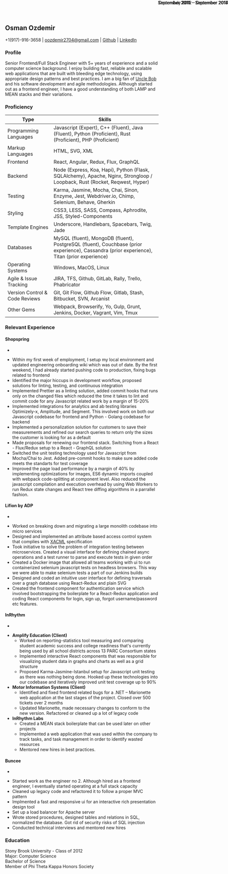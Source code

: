 ## Osman Ozdemir
+1(917)-916-3658 | oozdemir2704@gmail.com | 
[Github](https://github.com/ozthekoder) |
[LinkedIn](www.linkedin.com/in/osman-ozdemir-63021252)

### Profile
Senior Frontend/Full Stack Engineer with 5+ years of experience and a solid computer science background. 
I enjoy building
fast, reliable and scalable web applications that are built with bleeding edge technology, using appropriate design
patterns and best practices.
I am a big fan of [Uncle Bob](https://en.wikipedia.org/wiki/Robert_C._Martin) and his software development and agile methodologies.
Although started out as a frontend engineer, I have a good understanding of both
LAMP and MEAN stacks and their variations.

### Proficiency
|Type|Skills|
| ------ | ----------- |
| Programming Languages   |Javascript (Expert), C++ (Fluent), Java (Fluent), Python (Proficient), Rust (Proficient), PHP (Proficient)|
| Markup Languages |HTML, SVG, XML|
| Frontend | React, Angular, Redux, Flux, GraphQL|
| Backend | Node (Express, Koa, Hapi), Python (Flask, SQLAlchemy), Apache, Nginx, Strongloop / Loopback, Rust (Rocket, Reqwest, Hyper) |
| Testing | Karma, Jasmine, Mocha, Chai, Sinon, Enzyme, Jest, Webdriver.io, Chimp, Selenium, Behave, Gherkin |
| Styling   |	CSS3, LESS, SASS, Compass, Aphrodite, JSS, Styled-Components |
| Template Engines | Underscore, Handlebars, Spacebars, Twig, Jade |
| Databases |MySQL (fluent), MongoDB (fluent), PostgreSQL (fluent), Couchbase (prior experience), Cassandra (prior experience), Titan (prior experience)|
| Operating Systems | Windows, MacOS, Linux |
| Agile & Issue Tracking| JIRA, TFS, Github, GitLab, Rally, Trello, Phabricator|
| Version Control & Code Reviews|Git, Git Flow, Github Flow, Gitlab, Stash, Bitbucket, SVN, Arcanist|
| Other Gems |Webpack, Browserify, Yo, Gulp, Grunt, Jenkins, Docker, Vagrant, Vim, Tmux|

### Relevant Experience

#### Shopspring <div style="text-align: right; font-weight: normal; position: absolute; top: 0; right: 0; font-size: 14px">September 2015 – September 2017</div>
-
* Within my first week of employment, I setup my local environment and updated engineering onboarding wiki which was out of date. By the first weekend, I had already started pushing code to production, fixing bugs related to frontend
* Identified the major hiccups in development workflow, proposed solutions for linting, testing, and continuous integration
* Implemented Prettier as a linting solution, added commit hooks that runs only on the changed files which reduced the time it takes to lint and commit code for any Javascript related work by a margin of 15-20%
* Implemented integrations for analytics and ab testing libraries Optimizely-x, Amplitude, and Segment. This involved work on both our Javascript codebase for frontend and Python - Golang codebase for backend
* Implemented a personalization solution for customers to save their measurements and refined our search queries to return only the sizes the customer is looking for as a default
* Made proposals for renewing our frontend stack. Switching from a React - Flux/Redux setup to a React - GraphQL solution
* Switched the unit testing technology used for Javascript from Mocha/Chai to Jest. Added pre-commit hooks to make sure added code meets the standarts for test coverage
* Improved the page load performance by a margin of 40% by implementing optimizations for images, ES6 dynamic imports coupled with webpack code-splitting at component level. Also reduced the javascript compilation and execution overhead by using Web Workers to run Redux state changes and React tree diffing algorithms in a parrallel fashion. 

#### Lifion by ADP <div style="text-align: right; font-weight: normal; position: absolute; top: 0; right: 0; font-size: 14px">September 2015 – September 2017</div>
-
* Worked on breaking down and migrating a large monolith codebase into micro services
* Designed and implemented an attribute based access control system that complies with [XACML](http://docs.oasis-open.org/xacml/3.0/xacml-3.0-core-spec-cs-01-en.pdf) specification
* Took initiative to solve the problem of integration testing between microservices. Created a visual interface for defining chained async operations and a test runner to parse and execute tests in given order
* Created a Docker image that allowed all teams working with ui to run containerized selenium javascript tests on headless browsers. This way we were able to make selenium tests a part of our Jenkins builds
* Designed and coded an intuitive user interface for defining traversals over a graph database using React-Redux and plain SVG
* Created the frontend component for authentication service which involved bootstrapping the boilerplate for a React-Redux application and coding React components for login, sign up, forgot username/password etc features.

#### InRhythm <div style="text-align: right; font-weight: normal; position: absolute; top: 0; right: 0; font-size: 14px">December 2014 – September 2015</div>
-
* __Amplify Education (Client)__ 
	*  Worked on reporting-statistics tool measuring and comparing student academic success and college readiness that's currently being used by all school districts across 13 PARC Consortium states
	*  Implemented interactive React components that was responsible for visualizing student data in graphs and charts as well as a grid structure
	*  Proposed Karma-Jasmine-Istanbul setup for Javascript unit testing as there was nothing being done. Hooked up these technologies into our codebase and iteratively improved unit test coverage up to 90% 
* __Motor Information Systems (Client)__
	*  Identified and fixed frontend related bugs for a .NET – Marionette web application at the last stages of the project. Closed over 500 tickets over 2 months
	*  Updated Marionette, made necessary changes to conform to the new version. Refactored or cleaned up a lot of legacy code
* __InRhythm Labs__
	*  Created a MEAN stack boilerplate that can be used later on other projects
 	* Implemented a web application that was used within the company to track tasks, and task management in order to identify wasted resources
	*  Mentored new hires in best practices.

#### Buncee <div style="text-align: right; font-weight: normal; position: absolute; top: 0; right: 0; font-size: 14px">July 2012 – December 2014</div>
-
* Started work as the engineer no 2. Although hired as a frontend engineer, I eventually started operating at a full stack capacity
* Cleaned up legacy code and refactored it to follow a proper MVC pattern
* Implmented a fast and responsive ui for an interactive rich presentation design tool
* Set up a load balancer for Apache server
* Wrote stored procedures, designed tables and relations in SQL, normalized the database. Got rid of security risks of SQL injection
* Conducted technical interviews and mentored new hires

### Education
Stony Brook University - Class of 2012  
Major: Computer Science  
Bachelor of Science  
Member of Phi Theta Kappa Honors Society
